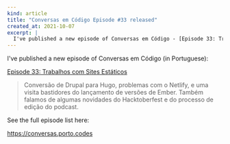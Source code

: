 ```yaml
---
kind: article
title: "Conversas em Código Episode #33 released"
created_at: 2021-10-07
excerpt: |
  I've published a new episode of Conversas em Código - [Episode 33: Trabalhos com Sites Estáticos](https://conversas.porto.codes/episodes/trabalhos-com-sites-estaticos)
---
```


I've published a new episode of Conversas em Código (in Portuguese):

[Episode 33: Trabalhos com Sites Estáticos](https://conversas.porto.codes/episodes/trabalhos-com-sites-estaticos)

> Conversão de Drupal para Hugo, problemas com o Netlify, e uma visita
> bastidores do lançamento de versões de Ember. Também falamos de algumas
> novidades do Hacktoberfest e do processo de edição do podcast.

See the full episode list here:

<https://conversas.porto.codes>
